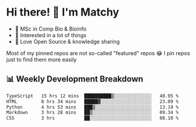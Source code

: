 # Hi there! 👋 I'm Matchy

- 🧬 MSc in Comp Bio & Bioinfo
- 🎈 Interested in a lot of things
- 💜 Love Open Source & knowledge sharing

Most of my pinned repos are not so-called "featured" repos 😂 I pin repos just to find them more easily

## 📊 Weekly Development Breakdown

<!--START_SECTION:waka-->

```txt
TypeScript   15 hrs 12 mins  ██████████▒░░░░░░░░░░░░░░   40.95 %
HTML         8 hrs 34 mins   █████▓░░░░░░░░░░░░░░░░░░░   23.09 %
Python       4 hrs 53 mins   ███▒░░░░░░░░░░░░░░░░░░░░░   13.19 %
Markdown     3 hrs 28 mins   ██▒░░░░░░░░░░░░░░░░░░░░░░   09.34 %
CSS          3 hrs           ██░░░░░░░░░░░░░░░░░░░░░░░   08.10 %
```

<!--END_SECTION:waka-->

